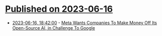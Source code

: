 # [Published on 2023-06-16](index.md)

* [2023-06-16, 18:42:00](https://tech.slashdot.org/story/23/06/16/1842231/meta-wants-companies-to-make-money-off-its-open-source-ai-in-challenge-to-google?utm_source=rss1.0mainlinkanon&utm_medium=feed) - [Meta Wants Companies To Make Money Off Its Open-Source AI, in Challenge To Google](https://tech.slashdot.org/story/23/06/16/1842231/meta-wants-companies-to-make-money-off-its-open-source-ai-in-challenge-to-google?utm_source=rss1.0mainlinkanon&utm_medium=feed)
